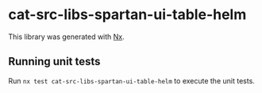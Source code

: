 # cat-src-libs-spartan-ui-table-helm

This library was generated with [Nx](https://nx.dev).


## Running unit tests

Run `nx test cat-src-libs-spartan-ui-table-helm` to execute the unit tests.

